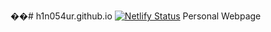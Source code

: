 ��#   h 1 n 0 5 4 u r . g i t h u b . i o  
  [![Netlify Status](https://api.netlify.com/api/v1/badges/14eaf095-f254-4883-9886-a0a76c94edd3/deploy-status)](https://app.netlify.com/sites/haniumer/deploys)
 P e r s o n a l   W e b p a g e 
